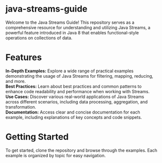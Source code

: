 # java-streams-guide
Welcome to the Java Streams Guide! This repository serves as a comprehensive resource for understanding and utilizing Java Streams, a powerful feature introduced in Java 8 that enables functional-style operations on collections of data.

# Features
<b>In-Depth Examples:</b> Explore a wide range of practical examples demonstrating the usage of Java Streams for filtering, mapping, reducing, and more.</br>
<b>Best Practices:</b> Learn about best practices and common patterns to enhance code readability and performance when working with Streams.</br>
<b>Use Cases:</b> Discover various real-world applications of Java Streams across different scenarios, including data processing, aggregation, and transformation.</br>
<b>Documentation:</b> Access clear and concise documentation for each example, including explanations of key concepts and code snippets.

# Getting Started
To get started, clone the repository and browse through the examples. Each example is organized by topic for easy navigation.
